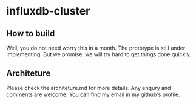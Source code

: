# influxdb-cluster

## How to build
Well, you do not need worry this in a month. The prototype is still under implementing. But we promise, we will try hard to get things done quickly.

## Architeture
Please check the architeture.md for more details. Any enqury and comments are welcome. You can find my email in my github's profile.
